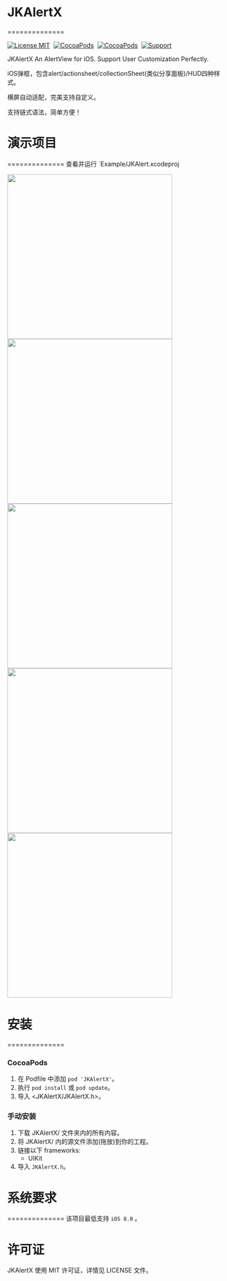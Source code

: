 # JKAlertX
==============

[![License MIT](https://img.shields.io/badge/license-MIT-green.svg?style=flat)](https://raw.githubusercontent.com/ibireme/JKAlertX/master/LICENSE)&nbsp;
[![CocoaPods](http://img.shields.io/cocoapods/v/JKAlertX.svg?style=flat)](http://cocoapods.org/pods/JKAlertX)&nbsp;
[![CocoaPods](http://img.shields.io/cocoapods/p/JKAlertX.svg?style=flat)](http://cocoadocs.org/docsets/JKAlertX)&nbsp;
[![Support](https://img.shields.io/badge/support-iOS8+-blue.svg?style=flat)](https://www.apple.com/nl/ios/)&nbsp;


JKAlertX An AlertView for iOS. Support User Customization Perfectly.  

iOS弹框，包含alert/actionsheet/collectionSheet(类似分享面板)/HUD四种样式。  

横屏自动适配，完美支持自定义。  

支持链式语法，简单方便！

# 演示项目
==============
查看并运行 `Example/JKAlert.xcodeproj

<img src="https://raw.github.com/Jacky-An/JKAlertX/master/Example/Snapshots/plain.PNG" width="375"><br/>
<img src="https://raw.github.com/Jacky-An/JKAlertX/master/Example/Snapshots/actionSheet.PNG" width="375"><br/>
<img src="https://raw.github.com/Jacky-An/JKAlertX/master/Example/Snapshots/collectionSheet.PNG" width="375"><br/>
<img src="https://raw.github.com/Jacky-An/JKAlertX/master/Example/Snapshots/actionSheet_Landscape.PNG" width="375"><br/>
<img src="https://raw.github.com/Jacky-An/JKAlertX/master/Example/Snapshots/collectionSheetLandscape.PNG" width="375"><br/>

# 安装
==============

### CocoaPods

1. 在 Podfile 中添加  `pod 'JKAlertX'`。
2. 执行 `pod install` 或 `pod update`。
3. 导入 \<JKAlertX/JKAlertX.h\>。

### 手动安装

1. 下载 JKAlertX/ 文件夹内的所有内容。
2. 将 JKAlertX/ 内的源文件添加(拖放)到你的工程。
4. 链接以下 frameworks:
    * UIKit
6. 导入 `JKAlertX.h`。

# 系统要求
==============
该项目最低支持 `iOS 8.0` 。


许可证
==============
JKAlertX 使用 MIT 许可证，详情见 LICENSE 文件。
